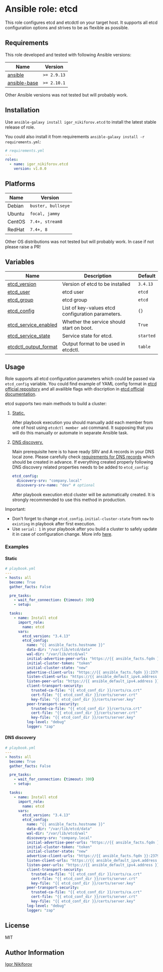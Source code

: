 # Ansible role: etcd

This role configures etcd and etcdctl on your target host. It supports all etcd configuration options and strives to be as flexible as possible.

## Requirements

This role developed and tested with following Ansible versions:

| Name                                                   | Version         |
|--------------------------------------------------------|-----------------|
| [ansible](https://pypi.org/project/ansible-base/)      | ```>= 2.9.13``` |
| [ansible-base](https://pypi.org/project/ansible-base/) | ```>= 2.10.1``` |

Other Ansible versions was not tested but will probably work.

## Installation

Use ```ansible-galaxy install igor_nikiforov.etcd``` to install the latest stable release of role.

You could also install it from requirements ```ansible-galaxy install -r requirements.yml```:

```yaml
# requirements.yml
---
roles:
  - name: igor_nikiforov.etcd
    version: v1.0.0
```

## Platforms

| Name   | Version             |
|--------|---------------------|
| Debian | ```buster, bullseye```        |
| Ubuntu | ```focal, jammy``` |
| CentOS | ```7.4+, stream8```       |
| RedHat | ```7.4+, 8```       |

Other OS distributions was not tested but will probably work. In case if not please raise a PR!

## Variables

| Name                                                                                           | Description                                        | Default   |
|------------------------------------------------------------------------------------------------|----------------------------------------------------|-----------|
| <a name="etcd_version"></a> [etcd_version](#variable\_etcd_version)                            | Version of etcd to be installed                    | `3.4.13`  |
| <a name="etcd_user"></a> [etcd_user](#variable\_etcd_user)                                     | etcd user                                          | `etcd`    |
| <a name="etcd_group"></a> [etcd_group](#variable\_etcd_group)                                  | etcd group                                         | `etcd`    |
| <a name="etcd_config"></a> [etcd_config](#variable\_etcd_config)                               | List of key-values etcd configuration parameters.  | `{}`      |
| <a name="etcd_service_enabled"></a> [etcd_service_enabled](#variable\_etcd_service_enabled)    | Whether the service should start on boot.          | `True`    |
| <a name="etcd_service_state"></a> [etcd_service_state](#variable\_etcd_service_state)          | Service state for etcd.                            | `started` |
| <a name="etcdctl_output_format"></a> [etcdctl_output_format](#variable\_etcdctl_output_format) | Output format to be used in etcdctl.               | `table`   |

## Usage

Role supports all etcd configuration parameters which could be passed via ```etcd_config``` variable. You could find example of YAML config format in [etcd official repository](https://github.com/etcd-io/etcd/blob/main/etcd.conf.yml.sample) and all availible flags with discription in [etcd official documentation](https://etcd.io/docs/v3.4/op-guide/configuration/).

etcd supports two main methods to build a cluster:

1. [Static.](https://etcd.io/docs/v3.4/op-guide/clustering/#static)

   After playbook execution you should manually add each member from one of host using ```etcdctl member add``` command. It supposing that you will do this manually or automate in separate Ansible task.

2. [DNS discovery.](https://etcd.io/docs/v3.4/op-guide/clustering/#dns-discovery)

   Main prerequisite here is to have ready SRV and A records in your DNS local zone. Please carefully check [requirements for DNS records](https://etcd.io/docs/v3.4/op-guide/clustering/#create-dns-srv-records) which should be created in advance. If everything created properly following DNS discovery related properties needs to be added to ```etcd_config```:
   ```yaml
   etcd_config:
     discovery-srv: "company.local"
     discovery-srv-name: "dev" # optional
   ```
   After playbook execution etcd cluster will be automatically created. It is strongly recommended to use this method in production.

Important:
- Don't forget to change ```etcd_config.initial-cluster-state``` from ```new``` to ```existing``` in playbook after first execution.
- Use ```serial: 1``` in your playbook after you build a cluster to safely update it in case of configuration change. More info [here](https://docs.ansible.com/ansible/latest/user_guide/playbooks_strategies.html).

### Examples
#### Static

```yaml
# playbook.yml
---
- hosts: all
  become: True
  gather_facts: False

  pre_tasks:
    - wait_for_connection: {timeout: 300}
    - setup:

  tasks:
    - name: Install etcd
      import_role:
        name: etcd
      vars:
        etcd_version: "3.4.13"
        etcd_config:
          name: "{{ ansible_facts.hostname }}"
          data-dir: "/var/lib/etcd/data"
          wal-dir: "/var/lib/etcd/wal"
          initial-advertise-peer-urls: "https://{{ ansible_facts.fqdn }}:2380"
          initial-cluster-token: "token"
          initial-cluster-state: "new"
          advertise-client-urls: "https://{{ ansible_facts.fqdn }}:2379"
          listen-client-urls: "https://{{ ansible_default_ipv4.address }}:2379,https://127.0.0.1:2379"
          listen-peer-urls: "https://{{ ansible_default_ipv4.address }}:2380"
          client-transport-security:
            trusted-ca-file: "{{ etcd_conf_dir }}/certs/ca.crt"
            cert-file: "{{ etcd_conf_dir }}/certs/server.crt"
            key-file: "{{ etcd_conf_dir }}/certs/server.key"
          peer-transport-security:
            trusted-ca-file: "{{ etcd_conf_dir }}/certs/ca.crt"
            cert-file: "{{ etcd_conf_dir }}/certs/server.crt"
            key-file: "{{ etcd_conf_dir }}/certs/server.key"
          log-level: "debug"
          logger: "zap"
```

#### DNS discovery

```yaml
# playbook.yml
---
- hosts: all
  become: True
  gather_facts: False

  pre_tasks:
    - wait_for_connection: {timeout: 300}
    - setup:

  tasks:
    - name: Install etcd
      import_role:
        name: etcd
      vars:
        etcd_version: "3.4.13"
        etcd_config:
          name: "{{ ansible_facts.hostname }}"
          data-dir: "/var/lib/etcd/data"
          wal-dir: "/var/lib/etcd/wal"
          discovery-srv: "company.local"
          initial-advertise-peer-urls: "https://{{ ansible_facts.fqdn }}:2380"
          initial-cluster-token: "token"
          initial-cluster-state: "new"
          advertise-client-urls: "https://{{ ansible_facts.fqdn }}:2379"
          listen-client-urls: "https://{{ ansible_default_ipv4.address }}:2379,https://127.0.0.1:2379"
          listen-peer-urls: "https://{{ ansible_default_ipv4.address }}:2380"
          client-transport-security:
            trusted-ca-file: "{{ etcd_conf_dir }}/certs/ca.crt"
            cert-file: "{{ etcd_conf_dir }}/certs/server.crt"
            key-file: "{{ etcd_conf_dir }}/certs/server.key"
          peer-transport-security:
            trusted-ca-file: "{{ etcd_conf_dir }}/certs/ca.crt"
            cert-file: "{{ etcd_conf_dir }}/certs/server.crt"
            key-file: "{{ etcd_conf_dir }}/certs/server.key"
          log-level: "debug"
          logger: "zap"
```

## License

MIT

## Author Information

[Igor Nikiforov](https://github.com/igor-nikiforov)
